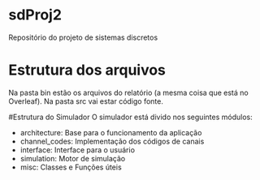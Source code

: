 # sdProj2
Repositório do projeto de sistemas discretos

Estrutura dos arquivos
======================

Na pasta bin estão os arquivos do relatório (a mesma coisa que está no Overleaf). Na pasta src vai estar código fonte. 

#Estrutura do Simulador
O simulador está divido nos seguintes módulos:

- architecture: Base para o funcionamento da aplicação
- channel_codes: Implementação dos códigos de canais
- interface: Interface para o usuário
- simulation: Motor de simulação
- misc: Classes e Funções úteis